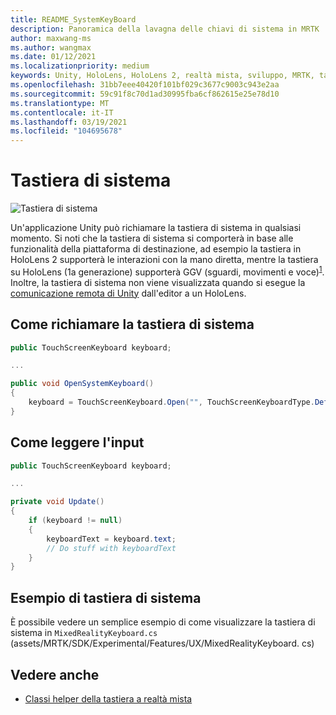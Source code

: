 ```yaml
---
title: README_SystemKeyBoard
description: Panoramica della lavagna delle chiavi di sistema in MRTK
author: maxwang-ms
ms.author: wangmax
ms.date: 01/12/2021
ms.localizationpriority: medium
keywords: Unity, HoloLens, HoloLens 2, realtà mista, sviluppo, MRTK, tastiera di sistema,
ms.openlocfilehash: 31bb7eee40420f101bf029c3677c9003c943e2aa
ms.sourcegitcommit: 59c91f8c70d1ad30995fba6cf862615e25e78d10
ms.translationtype: MT
ms.contentlocale: it-IT
ms.lasthandoff: 03/19/2021
ms.locfileid: "104695678"
---
```

# <a name="system-keyboard"></a>Tastiera di sistema

![Tastiera di sistema](Images/SystemKeyboard/MRTK_SystemKeyboard_Main.png)

Un'applicazione Unity può richiamare la tastiera di sistema in qualsiasi momento. Si noti che la tastiera di sistema si comporterà in base alle funzionalità della piattaforma di destinazione, ad esempio la tastiera in HoloLens 2 supporterà le interazioni con la mano diretta, mentre la tastiera su HoloLens (1a generazione) supporterà GGV (sguardi, movimenti e voce)<sup>[1](https://docs.microsoft.com/windows/mixed-reality/gaze)</sup>. Inoltre, la tastiera di sistema non viene visualizzata quando si esegue la [comunicazione remota di Unity](Tools/HolographicRemoting.md) dall'editor a un HoloLens.

## <a name="how-to-invoke-the-system-keyboard"></a>Come richiamare la tastiera di sistema

```c#
public TouchScreenKeyboard keyboard;

...

public void OpenSystemKeyboard()
{
    keyboard = TouchScreenKeyboard.Open("", TouchScreenKeyboardType.Default, false, false, false, false);
}
```

## <a name="how-to-read-the-input"></a>Come leggere l'input

```c#
public TouchScreenKeyboard keyboard;

...

private void Update()
{
    if (keyboard != null)
    {
        keyboardText = keyboard.text;
        // Do stuff with keyboardText
    }
}
```

## <a name="system-keyboard-example"></a>Esempio di tastiera di sistema

È possibile vedere un semplice esempio di come visualizzare la tastiera di sistema in `MixedRealityKeyboard.cs` (assets/MRTK/SDK/Experimental/Features/UX/MixedRealityKeyboard. cs)

## <a name="see-also"></a>Vedere anche

- [Classi helper della tastiera a realtà mista](Experimental/MixedRealityKeyboard/README_MixedRealityKeyboard.md)
